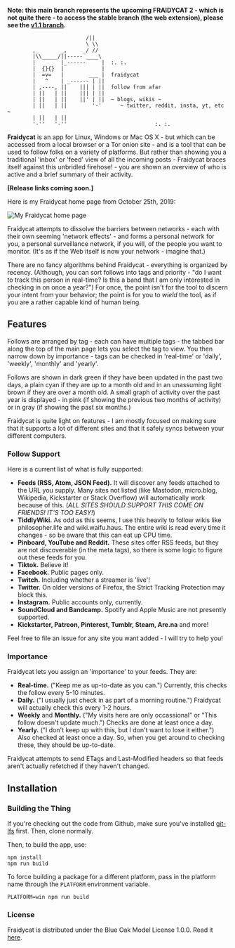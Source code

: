 **Note: this main branch represents the upcoming FRAIDYCAT 2 - which is not 
quite there - to access the stable branch (the web extension), please see
the [v1.1 branch](https://github.com/kickscondor/fraidycat/tree/v1.1).**

                             /||
                             \ \\
            ,_       _,     _/ //
            |\\_____/||----- ____\
            |        |_------     |  :. :.
            |  {}{}  |            |
            |  =v=   |        ___ |  fraidycat
            |   ^    | _------ | ||
            | ,----, ||    ||| | ||  follow from afar
            | ||   | ||    ||| | ||
            | ||   | ||    ||' | ||  ~ blogs, wikis ~
            | ||   | ||        '-'      ~ twitter, reddit, insta, yt, etc ~
            | ||   | ||
            '-''   '-''                            :. :.

**Fraidycat** is an app for Linux, Windows or Mac OS X - but which can be
accessed from a local browser or a Tor onion site - and is a tool
that can be used to follow folks on a variety of platforms. But rather
than showing you a traditional 'inbox' or 'feed' view of all the incoming
posts - Fraidycat braces itself against this unbridled firehose! - you are
shown an overview of who is active and a brief summary of their activity.

**[Release links coming soon.]**

Here is my Fraidycat home page from October 25th, 2019:

![My Fraidycat home page](https://fraidyc.at/images/fraidycat-oct2019.png)

Fraidycat attempts to dissolve the barriers between networks - each with their
own seeming 'network effects' - and forms a personal network for you, a personal
surveillance network, if you will, of the people you want to monitor. (It's as if
the Web itself is now your network - imagine that.)

There are no fancy algorithms behind Fraidycat - everything is organized by
recency. (Although, you can sort follows into tags and priority - "do I want to
track this person in real-time? Is this a band that I am only interested in checking
in on once a year?") For once, the point isn't for the tool to discern your
intent from your behavior; the point is for you to *wield* the tool, as if you
are a rather capable kind of human being.

## Features

Follows are arranged by tag - each can have multiple tags - the tabbed bar
along the top of the main page lets you select the tag to view. You then narrow
down by importance - tags can be checked in 'real-time' or 'daily', 'weekly',
'monthly' and 'yearly'.

Follows are shown in dark green if they have been updated in the past two days,
a plain cyan if they are up to a month old and in an unassuming light brown if they
are over a month old. A small graph of activity over the past year is displayed - in
pink (if showing the previous two months of activity) or in gray (if
showing the past six months.)

Fraidycat is quite light on features - I am mostly focused on making sure that
it supports a lot of different sites and that it safely syncs between your
different computers.

### Follow Support

Here is a current list of what is fully supported:

* **Feeds (RSS, Atom, JSON Feed).** It will discover any feeds attached to the
  URL you supply. Many sites not listed (like Mastodon, micro.blog,
  Wikipedia, Kickstarter or Stack Overflow) will automatically work because
  of this. (*ALL SITES SHOULD SUPPORT THIS COME ON FRIENDS! IT'S TOO EASY!*)
* **TiddlyWiki.** As odd as this seems, I use this heavily to follow wikis
  like philosopher.life and wiki.waifu.haus. The entire wiki is read every time
  it changes - so be aware that this can eat up CPU time.
* **Pinboard, YouTube and Reddit.** These sites offer RSS feeds, but they are
  not discoverable (in the meta tags), so there is some logic to figure out
  these feeds for you.
* **Tiktok.** Believe it!
* **Facebook.** Public pages only.
* **Twitch.** Including whether a streamer is 'live'!
* **Twitter.** On older versions of Firefox, the Strict Tracking Protection
  may block this.
* **Instagram.** Public accounts only, currently.
* **SoundCloud and Bandcamp.** Spotify and Apple Music are not presently
  supported.
* **Kickstarter, Patreon, Pinterest, Tumblr, Steam, Are.na** and more!

Feel free to file an issue for any site you want added - I will try to help
you!

### Importance

Fraidycat lets you assign an 'importance' to your feeds. They are:

* **Real-time.** ("Keep me as up-to-date as you can.") Currently, this checks
  the follow every 5-10 minutes.
* **Daily.** ("I usually just check in as part of a morning routine.") Fraidycat
  will actually check this every 1-2 hours.
* **Weekly** and **Monthly.** ("My visits here are only occassional" or "This follow doesn't
  update much.") Checks are done at least once a day.
* **Yearly.** ("I don't keep up with this, but I don't want to lose it either.")
  Also checked at least once a day. So, when you get around to checking these,
  they should be up-to-date.

Fraidycat attempts to send ETags and Last-Modified headers so that feeds aren't
actually refetched if they haven't changed.

## Installation

### Building the Thing

If you're checking out the code from Github, make sure you've installed
[git-lfs](https://git-lfs.github.com) first. Then, clone normally.

Then, to build the app, use:

    npm install
    npm run build

To force building a package for a different platform, pass in the platform
name through the `PLATFORM` environment variable.

    PLATFORM=win npm run build

### License

Fraidycat is distributed under the Blue Oak Model License 1.0.0.
Read it [here](LICENSE.md).
